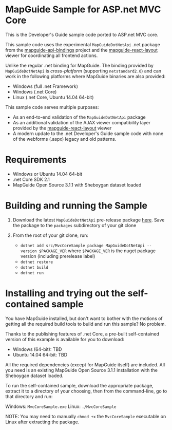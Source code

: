 # MapGuide Sample for ASP.net MVC Core

This is the Developer's Guide sample code ported to ASP.net MVC core.

This sample code uses the experimental `MapGuideDotNetApi` .net package from the [mapguide-api-bindings](https://github.com/jumpinjackie/mapguide-api-bindings) project and the [mapguide-react-layout](https://github.com/jumpinjackie/mapguide-react-layout) viewer for coordinating all frontend actions.

Unlike the regular .net binding for MapGuide. The binding provided by `MapGuideDotNetApi` is *cross-platform* (supporting `netstandard2.0`) and can work in the following platforms where MapGuide binaries are also provided:

 * Windows (full .net Framework)
 * Windows (.net Core)
 * Linux (.net Core, Ubuntu 14.04 64-bit)

This sample code serves multiple purposes:

 * As an end-to-end validation of the `MapGuideDotNetApi` package
 * As an additional validation of the AJAX viewer compatibility layer provided by the [mapguide-react-layout](https://github.com/jumpinjackie/mapguide-react-layout) viewer
 * A modern update to the .net Developer's Guide sample code with none of the webforms (.aspx) legacy and old patterns.

# Requirements

* Windows or Ubuntu 14.04 64-bit
* .net Core SDK 2.1
* MapGuide Open Source 3.1.1 with Sheboygan dataset loaded

# Building and running the Sample

1. Download the latest `MapGuideDotNetApi` pre-release package [here](https://github.com/jumpinjackie/mapguide-api-bindings/releases). Save the package to the `packages` subdirectory of your git clone

2. From the root of your git clone, run:
    * `dotnet add src/MvcCoreSample package MapGuideDotNetApi --version $PACKAGE_VER` where `$PACKAGE_VER` is the nuget package version (including prerelease label)
    * `dotnet restore`
    * `dotnet build`
    * `dotnet run`

# Installing and trying out the self-contained sample

You have MapGuide installed, but don't want to bother with the motions of getting all the required build tools to build and run this sample? No problem.

Thanks to the publishing features of .net Core, a pre-built self-contained version of this example is available for you to download:

 * Windows (64-bit): TBD
 * Ubuntu 14.04 64-bit: TBD

All the required dependencies (except for MapGuide itself) are included. All you need is an existing MapGuide Open Source 3.1.1 installation with the Sheboygan dataset loaded.

To run the self-contained sample, download the appropriate package, extract it to a directory of your choosing, then from the command-line, go to that directory and run:

Windows: `MvcCoreSample.exe`
Linux: `./MvcCoreSample`

NOTE: You may need to manually `chmod +x` the `MvcCoreSample` executable on Linux after extracting the package.